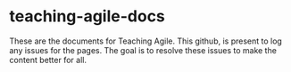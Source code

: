 # teaching-agile-docs
These are the documents for Teaching Agile. This github, is present to log any issues for the pages. The goal is to resolve these issues to make the content better for all.
